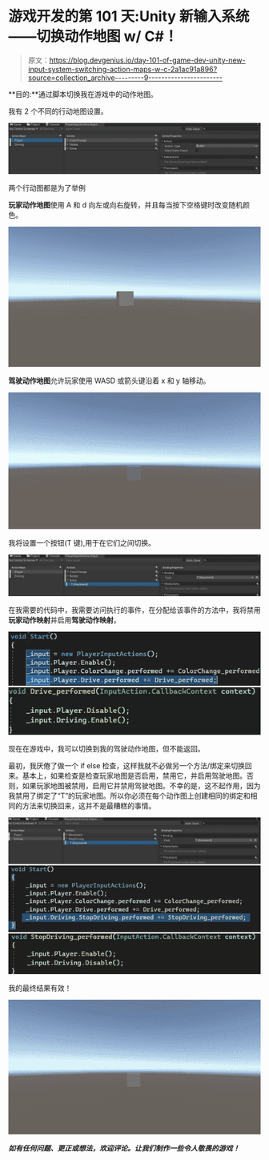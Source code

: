 # 游戏开发的第 101 天:Unity 新输入系统——切换动作地图 w/ C#！

> 原文：<https://blog.devgenius.io/day-101-of-game-dev-unity-new-input-system-switching-action-maps-w-c-2a1ac91a896?source=collection_archive---------9----------------------->

**目的:**通过脚本切换我在游戏中的动作地图。

我有 2 个不同的行动地图设置。

![](img/602d4ddb7ffaedee4e7ebf78fb3965d4.png)

两个行动图都是为了举例

**玩家动作地图**使用 A 和 d 向左或向右旋转，并且每当按下空格键时改变随机颜色。

![](img/70604070cce3ca7506775e9e56162bcc.png)

**驾驶动作地图**允许玩家使用 WASD 或箭头键沿着 x 和 y 轴移动。

![](img/e9cc92582e9118fb18d4f1afdfda503b.png)

我将设置一个按钮(T 键),用于在它们之间切换。

![](img/35008a93b45ed19aba4d03430105819e.png)

在我需要的代码中，我需要访问执行的事件，在分配给该事件的方法中，我将禁用**玩家动作映射**并启用**驾驶动作映射**。

![](img/927b5e7639ccbdd020f4977160c66b04.png)![](img/fe908dc190e926f6dc38f9cdb54944c3.png)

现在在游戏中，我可以切换到我的驾驶动作地图，但不能返回。

最初，我厌倦了做一个 if else 检查，这样我就不必做另一个方法/绑定来切换回来。基本上，如果检查是检查玩家地图是否启用，禁用它，并启用驾驶地图。否则，如果玩家地图被禁用，启用它并禁用驾驶地图。不幸的是，这不起作用，因为我禁用了绑定了“T”的玩家地图。所以你必须在每个动作图上创建相同的绑定和相同的方法来切换回来，这并不是最糟糕的事情。

![](img/5da89e2f5794e2d3f1919843ec56eaf4.png)![](img/465f69cb2b901933b21b645f35af1071.png)![](img/66a576eb36652d3897856d3e760e614c.png)

我的最终结果有效！

![](img/2eab13d28d9908d37504c906d18384b5.png)

***如有任何问题、更正或想法，欢迎评论。让我们制作一些令人敬畏的游戏！***